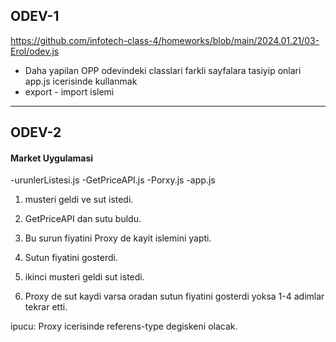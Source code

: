 ## ODEV-1
 https://github.com/infotech-class-4/homeworks/blob/main/2024.01.21/03-Erol/odev.js

 - Daha yapilan OPP odevindeki classlari farkli sayfalara tasiyip onlari app.js icerisinde kullanmak
 - export - import islemi

----------------------------------


## ODEV-2

#### Market Uygulamasi

 -urunlerListesi.js
 -GetPriceAPI.js
 -Porxy.js
 -app.js


1. musteri geldi ve sut istedi.
2. GetPriceAPI dan sutu buldu.
3. Bu surun fiyatini Proxy de kayit islemini yapti.
4. Sutun fiyatini gosterdi.

5. ikinci musteri geldi sut istedi.
6. Proxy de sut kaydi varsa oradan sutun fiyatini gosterdi yoksa 1-4 adimlar tekrar etti.

ipucu: Proxy icerisinde referens-type degiskeni olacak.